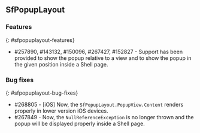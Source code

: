 ## SfPopupLayout

### Features
{: #sfpopuplayout-features}

* \#257890, #143132, #150096, #267427, #152827 - Support has been provided to show the popup relative to a view and to show the popup in the given position inside a Shell page.

### Bug fixes
{: #sfpopuplayout-bug-fixes}

* \#268805 - [iOS] Now, the `SfPopupLayout.PopupView.Content` renders properly in lower version iOS devices.
* \#267849 - Now, the `NullReferenceException` is no longer thrown and the popup will be displayed properly inside a Shell page.
